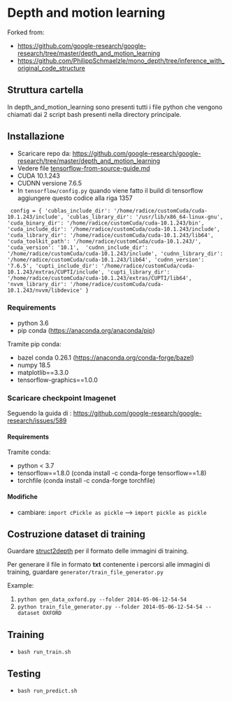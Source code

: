 # Depth and motion learning

Forked from:
- https://github.com/google-research/google-research/tree/master/depth_and_motion_learning
- https://github.com/PhilippSchmaelzle/mono_depth/tree/inference_with_original_code_structure


## Struttura cartella
In depth_and_motion_learning sono presenti tutti i file python che vengono chiamati dai 2 script bash presenti nella directory principale.


## Installazione 

- Scaricare repo da: 
https://github.com/google-research/google-research/tree/master/depth_and_motion_learning
- Vedere file [tensorflow-from-source-guide.md](https://github.com/carloradice/tesi/blob/main/tensorflow-from-source-guide.md)
- CUDA 10.1.243 
- CUDNN versione 7.6.5
- In `tensorflow/config.py` quando viene fatto il build di tensorflow aggiungere questo codice alla riga 1357

`  config = {
'cublas_include_dir': '/home/radice/customCuda/cuda-10.1.243/include',
'cublas_library_dir': '/usr/lib/x86_64-linux-gnu',
'cuda_binary_dir': '/home/radice/customCuda/cuda-10.1.243/bin',
'cuda_include_dir': '/home/radice/customCuda/cuda-10.1.243/include',
'cuda_library_dir': '/home/radice/customCuda/cuda-10.1.243/lib64',
'cuda_toolkit_path': '/home/radice/customCuda/cuda-10.1.243/', 
'cuda_version': '10.1', 
'cudnn_include_dir': '/home/radice/customCuda/cuda-10.1.243/include',
'cudnn_library_dir': '/home/radice/customCuda/cuda-10.1.243/lib64',
'cudnn_version': '7.6.5',
'cupti_include_dir': '/home/radice/customCuda/cuda-10.1.243/extras/CUPTI/include',
'cupti_library_dir': '/home/radice/customCuda/cuda-10.1.243/extras/CUPTI/lib64',
'nvvm_library_dir': '/home/radice/customCuda/cuda-10.1.243/nvvm/libdevice'
}
`

### Requirements

- python 3.6 
- pip conda (https://anaconda.org/anaconda/pip)

Tramite pip conda:

- bazel conda 0.26.1 (https://anaconda.org/conda-forge/bazel)
- numpy 18.5
- matplotlib==3.3.0            
- tensorflow-graphics==1.0.0   

### Scaricare checkpoint Imagenet 

Seguendo la guida di :
https://github.com/google-research/google-research/issues/589

#### Requirements
Tramite conda:

- python < 3.7
- tensorflow==1.8.0 (conda install -c conda-forge tensorflow==1.8)
- torchfile (conda install -c conda-forge torchfile)

#### Modifiche
- cambiare: `import cPickle as pickle` --> `import pickle as pickle`


## Costruzione dataset di training
 
Guardare [struct2depth](https://github.com/tensorflow/models/tree/archive/research/struct2depth) 
per il formato delle immagini di training.

Per generare il file in formato **txt** contenente i percorsi alle immagini di 
training, guardare `generator/train_file_generator.py`

Example:
1. `python gen_data_oxford.py --folder 2014-05-06-12-54-54`
2. `python train_file_generator.py --folder 2014-05-06-12-54-54 --dataset OXFORD`


## Training

- `bash run_train.sh`

## Testing

- `bash run_predict.sh` 